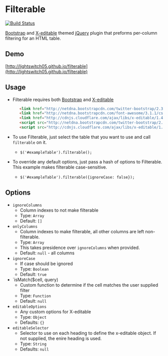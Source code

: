 # Filterable

[![Build Status](https://travis-ci.org/lightswitch05/filterable.png?branch=master)](https://travis-ci.org/lightswitch05/filterable)

[Bootstrap](http://twitter.github.io/bootstrap/) and [X-editable](http://vitalets.github.io/x-editable/) themed [jQuery](http://jquery.com/) plugin that preforms per-column filtering for an HTML table.

## Demo
[http://lightswitch05.github.io/filterable](http://lightswitch05.github.io/filterable)

## Usage
- Filterable requires both [Bootstrap](http://twitter.github.io/bootstrap/) and [X-editable](http://vitalets.github.io/x-editable/)

  ```html
     <link href="http://netdna.bootstrapcdn.com/twitter-bootstrap/2.3.2/css/bootstrap-combined.no-icons.min.css" rel="stylesheet">
     <link href="http://netdna.bootstrapcdn.com/font-awesome/3.1.1/css/font-awesome.min.css" rel="stylesheet">
     <link href="http://cdnjs.cloudflare.com/ajax/libs/x-editable/1.4.4/bootstrap-editable/css/bootstrap-editable.css" rel="stylesheet">
     <script src="http://netdna.bootstrapcdn.com/twitter-bootstrap/2.3.2/js/bootstrap.min.js"></script>
     <script src="http://cdnjs.cloudflare.com/ajax/libs/x-editable/1.4.4/bootstrap-editable/js/bootstrap-editable.min.js"></script>
  ```

- To use Filterable, just select the table that you want to use and call `filterable` on it.
  - `$('#exampleTable').filterable();`
- To override any default options, just pass a hash of options to Filterable. This example makes filterable case-sensitive.
  - `$('#exampleTable').filterable({ignoreCase: false});`

## Options
- `ignoreColumns`
  - Column indexes to not make filterable
  - Type: `Array`
  - Default: `[]`
- `onlyColumns`
  - Column indexes to make filterable, all other columns are left non-filterable.
  - Type: `Array`
  - This takes presidence over `ignoreColumns` when provided.
  - Default: `null` - all columns
- `ignoreCase`
  - If case should be ignored
  - Type: `Boolean`
  - Default: `true`
- `isMatch($cell, query)
  - Custom function to determine if the cell matches the user supplied filter
  - Type: `Function`
  - Default: `null`
- `editableOptions`
  - Any custom options for X-editable
  - Type: `Object`
  - Defaults: `{}`
- `editableSelector`
  - Selector to use on each heading to define the x-editable object. If not supplied, the enire heading is used.
  - Type: `String`
  - Defaults: `null`